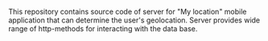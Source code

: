 This repository contains source code of server for "My location" mobile application that can determine the user's geolocation. Server provides wide range of http-methods for  interacting with the data base.
